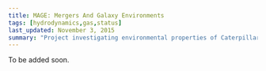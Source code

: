 ```yaml
---
title: MAGE: Mergers And Galaxy Environments
tags: [hydrodynamics,gas,status]
last_updated: November 3, 2015
summary: "Project investigating environmental properties of Caterpillar during merger events."
---
```


To be added soon.
